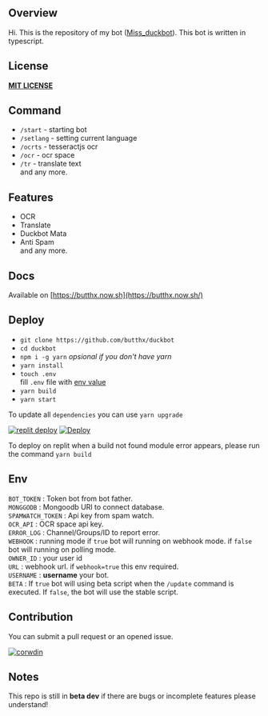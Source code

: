 ## Overview
Hi. This is the repository of my bot ([Miss_duckbot](https://t.me/miss_duckbot)). This bot is written in typescript.
## License
[**MIT LICENSE**](/LICENSE)
## Command
- `/start` - starting bot  
- `/setlang` - setting current language  
- `/ocrts` - tesseractjs ocr  
- `/ocr` - ocr space  
- `/tr` - translate text  
and any more.  
## Features
- OCR  
- Translate  
- Duckbot Mata  
- Anti Spam  
and any more.  
## Docs
Available on [https://butthx.now.sh](https://butthx.now.sh/)
## Deploy
- `git clone https://github.com/butthx/duckbot`  
- `cd duckbot`  
- `npm i -g yarn` _opsional if you don't have yarn_  
- `yarn install`  
- `touch .env`  
fill `.env` file with [env value](#env)  
- `yarn build`  
- `yarn start`  

To update all `dependencies` you can use `yarn upgrade`

[![replit deploy](https://replit.com/badge/github/butthx/duckbot)](https://repl.it/github/butthx/duckbot)
[![Deploy](https://www.herokucdn.com/deploy/button.svg)](https://heroku.com/deploy?template=https://github.com/butthx/duckbot)

To deploy on replit when a build not found module error appears, please run the command `yarn build`

## Env
`BOT_TOKEN` : Token bot from bot father.  
`MONGGODB` : Mongoodb URI to connect database.  
`SPAMWATCH_TOKEN` : Api key from spam watch.  
`OCR_API` : OCR space api key.  
`ERROR_LOG` : Channel/Groups/ID to report error.  
`WEBHOOK` : running mode if `true` bot will running on webhook mode. if `false` bot will running on polling mode.   
`OWNER_ID` : your user id  
`URL` : webhook url. if `webhook=true` this env required.  
`USERNAME` : **username** your bot.  
`BETA` : If `true` bot will using beta script when the `/update` command is executed. If `false`, the bot will use the stable script.  

## Contribution
You can submit a pull request or an opened issue.


[![corwdin](https://img.shields.io/badge/Translate%20This%20Bot-success.svg?style=flat-square&logo=crowdin)](https://crowdin.com/project/missduckbot)

## Notes
This repo is still in **beta dev** if there are bugs or incomplete features please understand!